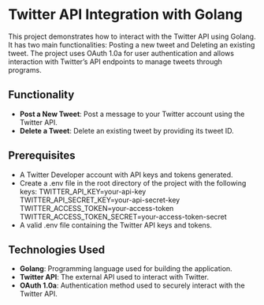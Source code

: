 # Twitter API Integration with Golang

This project demonstrates how to interact with the Twitter API using Golang. It has two main functionalities: Posting a new tweet and Deleting an existing tweet. The project uses OAuth 1.0a for user authentication and allows interaction with Twitter’s API endpoints to manage tweets through programs.

## Functionality

- **Post a New Tweet**: Post a message to your Twitter account using the Twitter API.
- **Delete a Tweet**: Delete an existing tweet by providing its tweet ID.

## Prerequisites
- A Twitter Developer account with API keys and tokens generated.
- Create a .env file in the root directory of the project with the following keys:
TWITTER_API_KEY=your-api-key
TWITTER_API_SECRET_KEY=your-api-secret-key
TWITTER_ACCESS_TOKEN=your-access-token
TWITTER_ACCESS_TOKEN_SECRET=your-access-token-secret
- A valid .env file containing the Twitter API keys and tokens.

## Technologies Used

- **Golang**: Programming language used for building the application.
- **Twitter API**: The external API used to interact with Twitter.
- **OAuth 1.0a**: Authentication method used to securely interact with the Twitter API.
